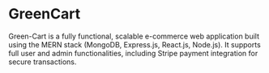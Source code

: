 # GreenCart
Green-Cart is a fully functional, scalable e-commerce web application built using the MERN stack (MongoDB, Express.js, React.js, Node.js). It supports full user and admin functionalities, including Stripe payment integration for secure transactions.
